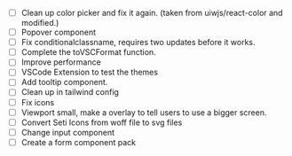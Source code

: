 - [ ] Clean up color picker and fix it again. (taken from uiwjs/react-color and modified.)
- [ ] Popover component
- [ ] Fix conditionalclassname, requires two updates before it works.
- [ ] Complete the toVSCFormat function.
- [ ] Improve performance
- [ ] VSCode Extension to test the themes 
- [ ] Add tooltip component.
- [ ] Clean up in tailwind config
- [ ] Fix icons
- [ ] Viewport small, make a overlay to tell users to use a bigger screen.
- [ ] Convert Seti Icons from woff file to svg files
- [ ] Change input component
- [ ] Create a form component pack
